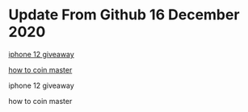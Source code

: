 # Update From Github 16 December 2020

[iphone 12 giveaway](https://apple.breezyclothingco.com)

[how to coin master](https://1coinmasterofficial.blogspot.com)
      
iphone 12 giveaway

how to coin master
